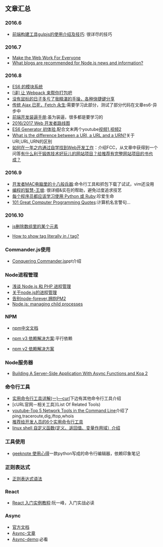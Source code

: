 ## 文章汇总

### 2016.6

* [前端构建工具gulpjs的使用介绍及技巧](http://www.cnblogs.com/2050/p/4198792.html): 很详尽的技巧

### 2016.7

* [Make the Web Work For Everyone](https://hacks.mozilla.org/2016/07/make-the-web-work-for-everyone/)
* [What blogs are recommended for Node.js news and information?](https://www.quora.com/What-blogs-are-recommended-for-Node-js-news-and-information)

### 2016.8

* [ES6 的模块系统](https://segmentfault.com/a/1190000003410285)
* [[译\] 让 Webpack 来帮你打包吧](http://blog.zhangjd.me/2016/06/19/webpack-your-bags/)
* [没有鼠标的日子多亏了我精湛的手操，各种快捷键分享](http://www.cnblogs.com/Wayou/p/shortcuts.html)
* [传统 Ajax 已死，Fetch 永生](https://segmentfault.com/a/1190000003810652):需要学习此部分，测试了部分代码在文章es6-异步中
* [前端开发装逼手册](http://www.css88.com/archives/6190#more-6190):虽为装逼，很多都是要学习的
* [2016/2017 Web 开发者路线图](https://zhuanlan.zhihu.com/p/22080792)
* [ES6 Generator 初体验](http://mp.weixin.qq.com/s?__biz=MzI5NTE0MzEwMg==&mid=2247483680&idx=1&sn=d4b6bd0b7bce1435030d44bb239409af&scene=23&srcid=0523kjGz2W8P5SEBx7FbfAPi#rd),配合文末两个youtube[视频1](https://youtu.be/obaSQBBWZLk?list=UUVTlvUkGslCV_h-nSAId8Sw),[视频2](https://www.youtube.com/watch?v=QO07THdLWQo)
* [What is the difference between a URI, a URL and a URN?](http://stackoverflow.com/questions/176264/what-is-the-difference-between-a-uri-a-url-and-a-urn)关于URI,URL,URN的区别
* [如何在一年之内通过自学找到Web开发工作](https://zhuanlan.zhihu.com/p/22213177)：介绍FCC，从文章中获得到一个问答[有什么利于锻炼技术好玩儿的网站项目？给推荐有完整网站项目的书也成？](https://www.zhihu.com/question/49725611)




### 2016.9

* [开发者MAC电脑里的十八般兵器](http://www.figotan.org/2016/07/12/dev-macpro-arms/?hmsr=toutiao.io&utm_medium=toutiao.io&utm_source=toutiao.io):命令行工具和抓包下载了试试，vim还没用
* [编程的智慧-王垠](http://www.yinwang.org/blog-cn/2015/11/21/programming-philosophy?hmsr=toutiao.io&utm_medium=toutiao.io&utm_source=toutiao.io): 很详细&实在的帮助，避免过度追求技艺
* [每个程序员都应该学习使用 Python 或 Ruby](https://linux.cn/article-4606-1.html):珍爱生命
* [101 Great Computer Programming Quotes](http://www.devtopics.com/101-great-computer-programming-quotes/):计算机名言警句...




### 2016.10

* [js删除数组里的某个元素](http://caibaojian.com/js-splice-element.html)

* [How to show  tag literally in / tag?](http://stackoverflow.com/questions/11386586/how-to-show-div-tag-literally-in-code-pre-tag)




### Commander.js使用

* [Conquering Commander.js](http://slides.com/timsanteford/conquering-commander-js#/)ppt介绍


### Node进程管理

* [浅谈 Node.js 和 PHP 进程管理](http://taobaofed.org/blog/2015/11/24/nodejs-php-process-manager/)
* [关于node.js的进程管理](http://www.alloyteam.com/2014/11/guan-yu-node-js-di-jin-cheng-guan-li/)
* [告别node-forever,拥抱PM2](https://se77en.cc/2013/06/27/goodbye-node-forever-hello-pm2-translation/)
* [Node.js: managing child processes](http://krasimirtsonev.com/blog/article/Nodejs-managing-child-processes-starting-stopping-exec-spawn)




### NPM

* [npm中文文档](http://coloration.cc/npmjs-documentation/)


* [npm v3 依赖解决方案](http://coloration.cc/npmjs-documentation/2016/03/29/npmV3.html):平行依赖
* [npm v2 依赖解决方案](http://coloration.cc/npmjs-documentation/2016/03/29/npmV2.html)





### Node服务器

* [Building A Server-Side Application With Async Functions and Koa 2](https://www.smashingmagazine.com/2016/08/getting-started-koa-2-async-functions/)





### 命令行工具

* [实用命令行工具详解(一)—curl](http://blogread.cn/it/article/7085?f=hot1&utm_source=tuicool&utm_medium=referral)下边有其他命令行工具介绍
* [cURL官网－相关工具](List Of Related Tools)
* [youtube-Top 5 Network Tools in the Command Line](https://www.youtube.com/watch?v=kUEIRcvOiuo)介绍了ping,traceroute,dig,iftop,whois
* [推荐给开发人员的6个实用命令行工具](http://blog.jobbole.com/30251/)
* [linux shell 自定义函数(定义、返回值、变量作用域）介绍](http://www.cnblogs.com/chengmo/archive/2010/10/17/1853356.html)





### 工具使用

* [geeknote 使用心得](https://www.zybuluo.com/youjustdoit/note/52143)一款python写成的命令行编辑器，依赖印象笔记




### 正则表达式

* [正则表达式语法](https://msdn.microsoft.com/zh-cn/library/ae5bf541(v=vs.100).aspx)



### React

* [React 入门实例教程](http://www.ruanyifeng.com/blog/2015/03/react.html):阮一峰，入门实战必读




### Async

* [官方文档](http://caolan.github.io/async/)
* [Async-文章](http://blog.fens.me/nodejs-async/)
* [Async-demo](https://github.com/bsspirit/async_demo):必看